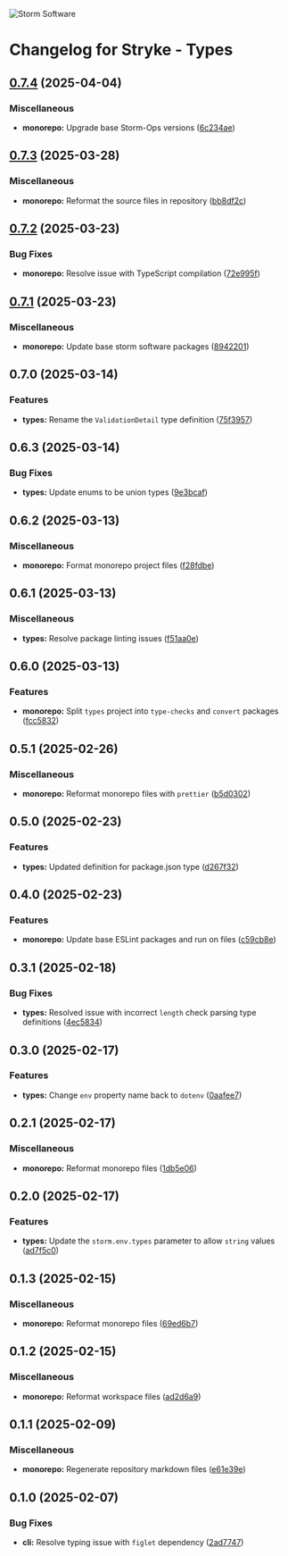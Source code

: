 ![Storm Software](https://public.storm-cdn.com/brand-banner.png)

# Changelog for Stryke - Types

## [0.7.4](https://github.com/storm-software/stryke/releases/tag/types%400.7.4) (2025-04-04)

### Miscellaneous

- **monorepo:** Upgrade base Storm-Ops versions
  ([6c234ae](https://github.com/storm-software/stryke/commit/6c234ae))

## [0.7.3](https://github.com/storm-software/stryke/releases/tag/types%400.7.3) (2025-03-28)

### Miscellaneous

- **monorepo:** Reformat the source files in repository
  ([bb8df2c](https://github.com/storm-software/stryke/commit/bb8df2c))

## [0.7.2](https://github.com/storm-software/stryke/releases/tag/types%400.7.2) (2025-03-23)

### Bug Fixes

- **monorepo:** Resolve issue with TypeScript compilation
  ([72e995f](https://github.com/storm-software/stryke/commit/72e995f))

## [0.7.1](https://github.com/storm-software/stryke/releases/tag/types%400.7.1) (2025-03-23)

### Miscellaneous

- **monorepo:** Update base storm software packages
  ([8942201](https://github.com/storm-software/stryke/commit/8942201))

## 0.7.0 (2025-03-14)

### Features

- **types:** Rename the `ValidationDetail` type definition
  ([75f3957](https://github.com/storm-software/stryke/commit/75f3957))

## 0.6.3 (2025-03-14)

### Bug Fixes

- **types:** Update enums to be union types
  ([9e3bcaf](https://github.com/storm-software/stryke/commit/9e3bcaf))

## 0.6.2 (2025-03-13)

### Miscellaneous

- **monorepo:** Format monorepo project files
  ([f28fdbe](https://github.com/storm-software/stryke/commit/f28fdbe))

## 0.6.1 (2025-03-13)

### Miscellaneous

- **types:** Resolve package linting issues
  ([f51aa0e](https://github.com/storm-software/stryke/commit/f51aa0e))

## 0.6.0 (2025-03-13)

### Features

- **monorepo:** Split `types` project into `type-checks` and `convert` packages
  ([fcc5832](https://github.com/storm-software/stryke/commit/fcc5832))

## 0.5.1 (2025-02-26)

### Miscellaneous

- **monorepo:** Reformat monorepo files with `prettier`
  ([b5d0302](https://github.com/storm-software/stryke/commit/b5d0302))

## 0.5.0 (2025-02-23)

### Features

- **types:** Updated definition for package.json type
  ([d267f32](https://github.com/storm-software/stryke/commit/d267f32))

## 0.4.0 (2025-02-23)

### Features

- **monorepo:** Update base ESLint packages and run on files
  ([c59cb8e](https://github.com/storm-software/stryke/commit/c59cb8e))

## 0.3.1 (2025-02-18)

### Bug Fixes

- **types:** Resolved issue with incorrect `length` check parsing type
  definitions
  ([4ec5834](https://github.com/storm-software/stryke/commit/4ec5834))

## 0.3.0 (2025-02-17)

### Features

- **types:** Change `env` property name back to `dotenv`
  ([0aafee7](https://github.com/storm-software/stryke/commit/0aafee7))

## 0.2.1 (2025-02-17)

### Miscellaneous

- **monorepo:** Reformat monorepo files
  ([1db5e06](https://github.com/storm-software/stryke/commit/1db5e06))

## 0.2.0 (2025-02-17)

### Features

- **types:** Update the `storm.env.types` parameter to allow `string` values
  ([ad7f5c0](https://github.com/storm-software/stryke/commit/ad7f5c0))

## 0.1.3 (2025-02-15)

### Miscellaneous

- **monorepo:** Reformat monorepo files
  ([69ed6b7](https://github.com/storm-software/stryke/commit/69ed6b7))

## 0.1.2 (2025-02-15)

### Miscellaneous

- **monorepo:** Reformat workspace files
  ([ad2d6a9](https://github.com/storm-software/stryke/commit/ad2d6a9))

## 0.1.1 (2025-02-09)

### Miscellaneous

- **monorepo:** Regenerate repository markdown files
  ([e61e39e](https://github.com/storm-software/stryke/commit/e61e39e))

## 0.1.0 (2025-02-07)

### Bug Fixes

- **cli:** Resolve typing issue with `figlet` dependency
  ([2ad7747](https://github.com/storm-software/stryke/commit/2ad7747))
